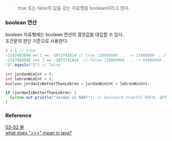 > true 또는 false의 값을 갖는 자료형을 boolean이라고 한다.

### boolean 연산
boolean 자료형에는 boolean 연산의 결괏값을 대입할 수 있다.<br>
조건문의 판단 기준으로 사용한다.<br>
```java
2 > 1 // true
-2147483648 >> 1 == -1073741824 // true (10000000 ... -> 11000000 ...)이 되어 -1073741824이 된다.
-2147483648 >>> 1 == -1073741824  // false (10000000 ... -> 01000000 ...)이 되어 1073741824이 된다.
"3".eqauls("2") // false
```
```java
int jordanWinCnt = 6;
int lebronWinCnt = 4;
boolean jordanIsBetterThanLebron = jordanWinCnt > lebronWinCnt;

if (jordanIsBetterThanLebron) {
  System.out.println("Jordan is GOAT"); // boolean이 true이기 때문에, 출력된다.
}
```

### Reference
[03-02 불](https://wikidocs.net/220)<br>
[what does ">>>" mean in java?](https://stackoverflow.com/questions/19058859/what-does-mean-in-java)<br>
